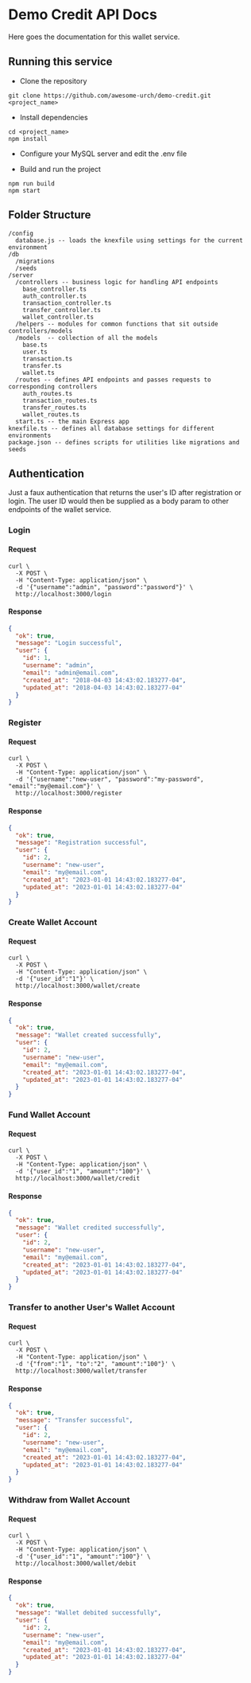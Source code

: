# Demo Credit API Docs

Here goes the documentation for this wallet service.

## Running this service
- Clone the repository
```
git clone https://github.com/awesome-urch/demo-credit.git <project_name>
```
- Install dependencies
```
cd <project_name>
npm install
```

- Configure your MySQL server and edit the .env file

- Build and run the project
```
npm run build
npm start
```


## Folder Structure

```
/config
  database.js -- loads the knexfile using settings for the current environment
/db
  /migrations
  /seeds
/server
  /controllers -- business logic for handling API endpoints
    base_controller.ts
    auth_controller.ts
    transaction_controller.ts
    transfer_controller.ts
    wallet_controller.ts
  /helpers -- modules for common functions that sit outside controllers/models
  /models  -- collection of all the models
    base.ts
    user.ts
    transaction.ts
    transfer.ts
    wallet.ts
  /routes -- defines API endpoints and passes requests to corresponding controllers
    auth_routes.ts
    transaction_routes.ts
    transfer_routes.ts
    wallet_routes.ts
  start.ts -- the main Express app
knexfile.ts -- defines all database settings for different environments
package.json -- defines scripts for utilities like migrations and seeds
```


## Authentication

Just a faux authentication that returns the user's ID after registration or login. The user ID would then be supplied as a body param to other endpoints of the wallet service.

### Login

#### Request

```shell
curl \
  -X POST \
  -H "Content-Type: application/json" \
  -d '{"username":"admin", "password":"password"}' \
  http://localhost:3000/login
```

#### Response

```json
{
  "ok": true,
  "message": "Login successful",
  "user": {
    "id": 1,
    "username": "admin",
    "email": "admin@email.com",
    "created_at": "2018-04-03 14:43:02.183277-04",
    "updated_at": "2018-04-03 14:43:02.183277-04"
  }
}
```

### Register

#### Request

```shell
curl \
  -X POST \
  -H "Content-Type: application/json" \
  -d '{"username":"new-user", "password":"my-password", "email":"my@email.com"}' \
  http://localhost:3000/register
```

#### Response

```json
{
  "ok": true,
  "message": "Registration successful",
  "user": {
    "id": 2,
    "username": "new-user",
    "email": "my@email.com",
    "created_at": "2023-01-01 14:43:02.183277-04",
    "updated_at": "2023-01-01 14:43:02.183277-04"
  }
}
```

### Create Wallet Account

#### Request

```shell
curl \
  -X POST \
  -H "Content-Type: application/json" \
  -d '{"user_id":"1"}' \
  http://localhost:3000/wallet/create
```

#### Response

```json
{
  "ok": true,
  "message": "Wallet created successfully",
  "user": {
    "id": 2,
    "username": "new-user",
    "email": "my@email.com",
    "created_at": "2023-01-01 14:43:02.183277-04",
    "updated_at": "2023-01-01 14:43:02.183277-04"
  }
}
```

### Fund Wallet Account

#### Request

```shell
curl \
  -X POST \
  -H "Content-Type: application/json" \
  -d '{"user_id":"1", "amount":"100"}' \
  http://localhost:3000/wallet/credit
```

#### Response

```json
{
  "ok": true,
  "message": "Wallet credited successfully",
  "user": {
    "id": 2,
    "username": "new-user",
    "email": "my@email.com",
    "created_at": "2023-01-01 14:43:02.183277-04",
    "updated_at": "2023-01-01 14:43:02.183277-04"
  }
}
```

### Transfer to another User's Wallet Account

#### Request

```shell
curl \
  -X POST \
  -H "Content-Type: application/json" \
  -d '{"from":"1", "to":"2", "amount":"100"}' \
  http://localhost:3000/wallet/transfer
```

#### Response

```json
{
  "ok": true,
  "message": "Transfer successful",
  "user": {
    "id": 2,
    "username": "new-user",
    "email": "my@email.com",
    "created_at": "2023-01-01 14:43:02.183277-04",
    "updated_at": "2023-01-01 14:43:02.183277-04"
  }
}
```

### Withdraw from Wallet Account

#### Request

```shell
curl \
  -X POST \
  -H "Content-Type: application/json" \
  -d '{"user_id":"1", "amount":"100"}' \
  http://localhost:3000/wallet/debit
```

#### Response

```json
{
  "ok": true,
  "message": "Wallet debited successfully",
  "user": {
    "id": 2,
    "username": "new-user",
    "email": "my@email.com",
    "created_at": "2023-01-01 14:43:02.183277-04",
    "updated_at": "2023-01-01 14:43:02.183277-04"
  }
}
```